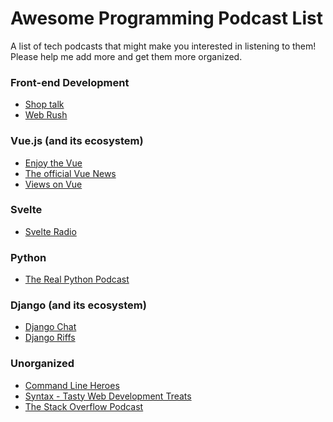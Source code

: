 # Awesome Programming Podcast List
A list of tech podcasts that might make you interested in listening to them!
Please help me add more and get them more organized.

### Front-end Development
* [Shop talk](https://shoptalkshow.com/)
* [Web Rush](https://webrush.io/)

### Vue.js (and its ecosystem)
* [Enjoy the Vue](https://enjoythevue.io/)
* [The official Vue News](https://www.stitcher.com/show/the-official-vue-news)
* [Views on Vue](https://devchat.tv/podcasts/views-on-vue/)

### Svelte
* [Svelte Radio](https://www.svelteradio.com/)

### Python
* [The Real Python Podcast](https://realpython.com/podcasts/rpp/)

### Django (and its ecosystem)
* [Django Chat](https://djangochat.com/)
* [Django Riffs](https://djangoriffs.com/)

### Unorganized
* [Command Line Heroes](https://www.redhat.com/en/command-line-heroes)
* [Syntax - Tasty Web Development Treats](https://syntax.fm/)
* [The Stack Overflow Podcast](https://stackoverflow.blog/podcast/)
